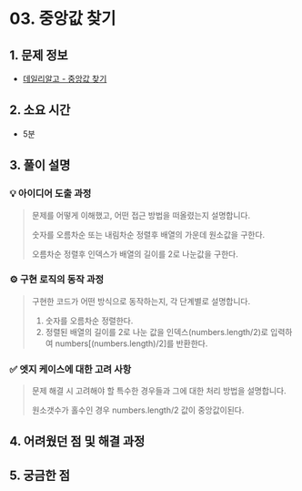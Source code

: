 # 03. 중앙값 찾기

## 1. 문제 정보
- [데일리알고 - 중앙값 찾기](https://dailyalgo.kr/ko/problems/178)

## 2. 소요 시간
- 5분

## 3. 풀이 설명
### 💡 아이디어 도출 과정
> 문제를 어떻게 이해했고, 어떤 접근 방법을 떠올렸는지 설명합니다.
>
> 숫자를 오름차순 또는 내림차순 정렬후 배열의 가운데 원소값을 구한다.
> 
> 오름차순 정렬후 인덱스가 배열의 길이를 2로 나눈값을 구한다.

### ⚙️ 구현 로직의 동작 과정
> 구현한 코드가 어떤 방식으로 동작하는지, 각 단계별로 설명합니다.
>
> 1. 숫자를 오름차순 정렬한다.
> 2. 정렬된 배열의 길이를 2로 나눈 값을 인덱스(numbers.length/2)로 입력하여 numbers[(numbers.length)/2]를 반환한다.

### ✅ 엣지 케이스에 대한 고려 사항
> 문제 해결 시 고려해야 할 특수한 경우들과 그에 대한 처리 방법을 설명합니다.
>
> 원소갯수가 홀수인 경우 numbers.length/2 값이 중앙값이된다.

## 4. 어려웠던 점 및 해결 과정

## 5. 궁금한 점

